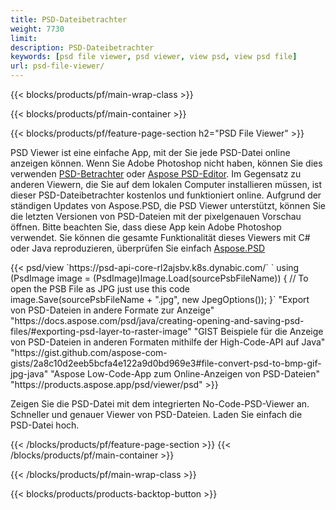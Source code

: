 ```yaml
---
title: PSD-Dateibetrachter
weight: 7730
limit: 
description: PSD-Dateibetrachter
keywords: [psd file viewer, psd viewer, view psd, view psd file]
url: psd-file-viewer/
---
```


{{< blocks/products/pf/main-wrap-class >}}

{{< blocks/products/pf/main-container >}}

{{< blocks/products/pf/feature-page-section h2="PSD File Viewer" >}}
<p>PSD Viewer ist eine einfache App, mit der Sie jede PSD-Datei online anzeigen können. Wenn Sie Adobe Photoshop nicht haben, können Sie dies verwenden <a href="/psd/view/psd-file-viewer">PSD-Betrachter</a> oder <a href="https://products.aspose.app/psd/editor">Aspose PSD-Editor</a>. Im Gegensatz zu anderen Viewern, die Sie auf dem lokalen Computer installieren müssen, ist dieser PSD-Dateibetrachter kostenlos und funktioniert online. Aufgrund der ständigen Updates von Aspose.PSD, die PSD Viewer unterstützt, können Sie die letzten Versionen von PSD-Dateien mit der pixelgenauen Vorschau öffnen. Bitte beachten Sie, dass diese App kein Adobe Photoshop verwendet. Sie können die gesamte Funktionalität dieses Viewers mit C# oder Java reproduzieren, überprüfen Sie einfach <a href="https://products.aspose.com/psd">Aspose.PSD</a></p>
{{< psd/view `https://psd-api-core-rl2ajsbv.k8s.dynabic.com/` 
`    using (PsdImage image = (PsdImage)Image.Load(sourcePsbFileName))
    {
	    // To open the PSB File as JPG just use this code
        image.Save(sourcePsbFileName + ".jpg",  new JpegOptions());
    }` 
"Export von PSD-Dateien in andere Formate zur Anzeige" "https://docs.aspose.com/psd/java/creating-opening-and-saving-psd-files/#exporting-psd-layer-to-raster-image" 
"GIST Beispiele für die Anzeige von PSD-Dateien in anderen Formaten mithilfe der High-Code-API auf Java" "https://gist.github.com/aspose-com-gists/2a8c10d2eeb5bcfa4e122a9d0bd969e3#file-convert-psd-to-bmp-gif-jpg-java" 
"Aspose Low-Code-App zum Online-Anzeigen von PSD-Dateien" "https://products.aspose.app/psd/viewer/psd" >}}
<p>Zeigen Sie die PSD-Datei mit dem integrierten No-Code-PSD-Viewer an. Schneller und genauer Viewer von PSD-Dateien. Laden Sie einfach die PSD-Datei hoch.</p>
{{< /blocks/products/pf/feature-page-section >}}
{{< /blocks/products/pf/main-container >}}


{{< /blocks/products/pf/main-wrap-class >}}

{{< blocks/products/products-backtop-button >}}
